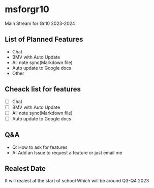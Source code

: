 # msforgr10
Main Stream for Gr.10 2023-2024
## List of Planned Features
- Chat
- BMV with Auto Update
- All note sync(Markdown file)
- Auto update to Google docs
- Other
## Cheack list for features 
- [ ] Chat
- [ ] BMV with Auto Update
- [ ] All note sync(Markdown file)
- [ ] Auto update to Google docs
## Q&A
- Q: How to ask for features 
- A: Add an Issue to request a feature or just email me
## Realest Date
It will realest at the start of school Which will be around Q3-Q4 2023
